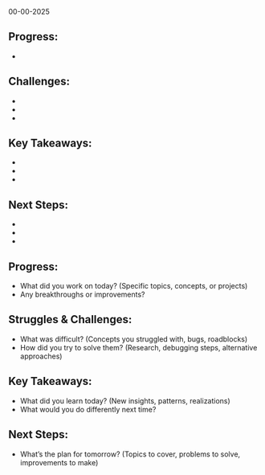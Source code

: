 00-00-2025

## Progress: 
*
## Challenges:
*
* 
*

## Key Takeaways:
* 
*
*

## Next Steps:
*
*
*
## Progress:
* What did you work on today? (Specific topics, concepts, or projects)
* Any breakthroughs or improvements?
## Struggles & Challenges:
* What was difficult? (Concepts you struggled with, bugs, roadblocks)
* How did you try to solve them? (Research, debugging steps, alternative approaches)
## Key Takeaways:
* What did you learn today? (New insights, patterns, realizations)
* What would you do differently next time?
## Next Steps:
* What’s the plan for tomorrow? (Topics to cover, problems to solve, improvements to make)